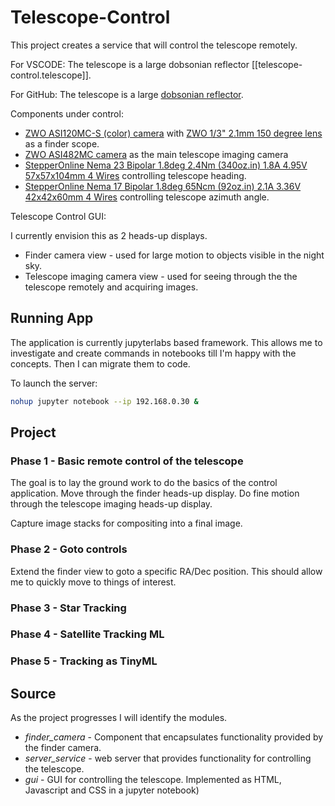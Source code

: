 # Telescope-Control

This project creates a service that will control the telescope remotely.

For VSCODE:
The telescope is a large dobsonian reflector [[telescope-control.telescope]].
 
For GitHub:
The telescope is a large [dobsonian reflector](./docs/vault/telescope-control.telescope.md).

Components under control:
* [ZWO ASI120MC-S (color) camera](https://astronomy-imaging-camera.com/product/asi120mc-s) with [ZWO 1/3" 2.1mm 150 degree lens](https://astronomy-imaging-camera.com/product/zwo-13-2-1mm-150-degree-lens) as a finder scope.
* [ZWO ASI482MC camera](https://astronomy-imaging-camera.com/product/asi482mc) as the main telescope imaging camera
* [StepperOnline Nema 23 Bipolar 1.8deg 2.4Nm (340oz.in) 1.8A 4.95V 57x57x104mm 4 Wires](https://www.omc-stepperonline.com/nema-23-stepper-motor/nema-23-bipolar-1-8deg-2-4nm-340oz-in-1-8a-4-95v-57x57x104mm-4-wires.html?mfp=146-rated-current-a%5B1.8%5D) controlling telescope heading.
* [StepperOnline Nema 17 Bipolar 1.8deg 65Ncm (92oz.in) 2.1A 3.36V 42x42x60mm 4 Wires](https://www.omc-stepperonline.com/nema-17-stepper-motor/nema-17-bipolar-1-8deg-65ncm-92oz-in-2-1a-3-36v-42x42x60mm-4-wires-it.html?mfp=146-rated-current-a%5B2.10%2C2.1%5D) controlling telescope azimuth angle.

Telescope Control GUI:

I currently envision this as 2 heads-up displays.

* Finder camera view - used for large motion to objects visible in the night sky.
* Telescope imaging camera view - used for seeing through the the telescope remotely and acquiring images.

## Running App

The application is currently jupyterlabs based framework. This allows me to investigate and create commands in notebooks till I'm happy with the concepts. Then I can migrate them to code.

To launch the server:

``` bash
nohup jupyter notebook --ip 192.168.0.30 &
```

## Project

### Phase 1 - Basic remote control of the telescope

The goal is to lay the ground work to do the basics of the control application. Move through the finder heads-up display. Do fine motion through the telescope imaging heads-up display.

Capture image stacks for compositing into a final image.

### Phase 2 - Goto controls

Extend the finder view to goto a specific RA/Dec position. This should allow me to quickly move to things of interest.

### Phase 3 - Star Tracking

### Phase 4 - Satellite Tracking ML

### Phase 5 - Tracking as TinyML

## Source

As the project progresses I will identify the modules.

* _finder_camera_ - Component that encapsulates functionality provided by the finder camera.
* _server_service_ - web server that provides functionality for controlling the telescope.
* _gui_ - GUI for controlling the telescope. Implemented as HTML, Javascript and CSS in a jupyter notebook)
